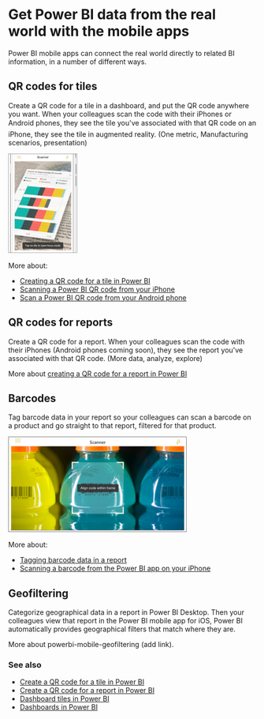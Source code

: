 <properties
   pageTitle="Get Power BI data from the real world with the mobile apps"
   description="Power BI mobile apps can connect the real world directly to related BI information, no search needed."
   services="powerbi"
   documentationCenter=""
   authors="maggies"
   manager="mblythe"
   backup=""
   editor=""
   tags=""
   qualityFocus="no"
   qualityDate=""/>

<tags
   ms.service="powerbi"
   ms.devlang="NA"
   ms.topic="article"
   ms.tgt_pltfrm="NA"
   ms.workload="powerbi"
   ms.date="06/08/2016"
   ms.author="maggies"/>

# Get Power BI data from the real world with the mobile apps

Power BI mobile apps can connect the real world directly to related BI information, in a number of different ways. 

## QR codes for tiles
Create a QR code for a tile in a dashboard, and put the QR code anywhere you want. When your colleagues scan the code with their iPhones or Android phones, they see the tile you've associated with that QR code &#151; on an iPhone, they see the tile in augmented reality. (One metric, Manufacturing scenarios, presentation)

![](media/powerbi-mobile-data-in-real-world-context/power-bi-ios-qr-ar-scanner-small.png)

More about:

-   [Creating a QR code for a tile in Power BI](powerbi-service-qr-code-for-tile.md)
-   [Scanning a Power BI QR code from your iPhone](powerbi-mobile-qr-code-for-tile.md)
-   [Scan a Power BI QR code from your Android phone](powerbi-mobile-qr-code-for-android.md)

## QR codes for reports
Create a QR code for a report.  When your colleagues scan the code with their iPhones (Android phones coming soon), they see the report you've associated with that QR code. (More data, analyze, explore)

More about [creating a QR code for a report in Power BI](powerbi-service-qr-code-for-report.md)

## Barcodes
Tag barcode data in your report so your colleagues can scan a barcode on a product and go straight to that report, filtered for that product.

![](media/powerbi-mobile-data-in-real-world-context/power-bi-barcode-scanner.png)

More about:

- [Tagging barcode data in a report](powerbi-desktop-mobile-barcodes.md)
- [Scanning a barcode from the Power BI app on your iPhone](powerbi-mobile-scan-barcode-for-report.md)


## Geofiltering
Categorize geographical data in a report in Power BI Desktop. Then your colleagues view that report in the Power BI mobile app for iOS, Power BI automatically provides geographical filters that match where they are.

More about powerbi-mobile-geofiltering (add link).

### See also

-  [Create a QR code for a tile in Power BI](powerbi-service-qr-code-for-tile.md)
-  [Create a QR code for a report in Power BI](powerbi-service-qr-code-for-report.md)
-  [Dashboard tiles in Power BI](powerbi-service-dashboard-tiles.md)
-  [Dashboards in Power BI](powerbi-service-dashboards.md)
